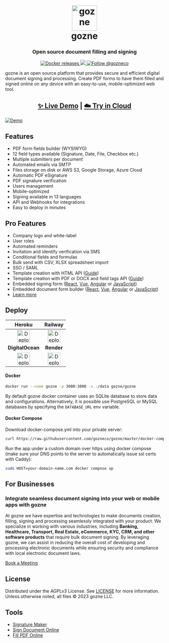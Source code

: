 <h1 align="center" style="border-bottom: none">
  <div>
    <a href="https://www.gozne.io">
      <img  alt="gozne" src="https://github.com/gozneco/gozne/assets/5418788/c12cd051-81cd-4402-bc3a-92f2cfdc1b06" width="80" />
      <br>
    </a>
    gozne
  </div>
</h1>
<h3 align="center">
  Open source document filling and signing
</h3>
<p align="center">
  <a href="https://hub.docker.com/r/gozne/gozne">
    <img alt="Docker releases" src="https://img.shields.io/docker/v/gozne/gozne">
  </a>
  <a href="https://discord.gg/qygYCDGck9">
    <img src="https://img.shields.io/discord/1125112641170448454?logo=discord"/>
  </a>
  <a href="https://twitter.com/intent/follow?screen_name=gozneco">
    <img src="https://img.shields.io/twitter/follow/gozneco?style=social" alt="Follow @gozneco" />
  </a>
</p>
<p>
gozne is an open source platform that provides secure and efficient digital document signing and processing. Create PDF forms to have them filled and signed online on any device with an easy-to-use, mobile-optimized web tool.
</p>
<h2 align="center">
  <a href="https://demo.gozne.io">✨ Live Demo</a>
  <span>|</span>
  <a href="//sign_up">☁️ Try in Cloud</a>
</h2>

[![Demo](https://github.com/gozneco/gozne/assets/5418788/d8703ea3-361a-423f-8bfe-eff1bd9dbe14)](https://demo.gozne.io)

## Features

- PDF form fields builder (WYSIWYG)
- 12 field types available (Signature, Date, File, Checkbox etc.)
- Multiple submitters per document
- Automated emails via SMTP
- Files storage on disk or AWS S3, Google Storage, Azure Cloud
- Automatic PDF eSignature
- PDF signature verification
- Users management
- Mobile-optimized
- Signing available in 13 languages
- API and Webhooks for integrations
- Easy to deploy in minutes

## Pro Features

- Company logo and white-label
- User roles
- Automated reminders
- Invitation and identify verification via SMS
- Conditional fields and formulas
- Bulk send with CSV, XLSX spreadsheet import
- SSO / SAML
- Template creation with HTML API ([Guide](https://www.gozne.io/guides/create-pdf-document-fillable-form-with-html-api))
- Template creation with PDF or DOCX and field tags API ([Guide](https://www.gozne.io/guides/use-embedded-text-field-tags-in-the-pdf-to-create-a-fillable-form))
- Embedded signing form ([React](https://github.com/gozneco/gozne-react), [Vue](https://github.com/gozneco/gozne-vue), [Angular](https://github.com/gozneco/gozne-angular) or [JavaScript](https://www.gozne.io/docs/embedded))
- Embedded document form builder ([React](https://github.com/gozneco/gozne-react), [Vue](https://github.com/gozneco/gozne-vue), [Angular](https://github.com/gozneco/gozne-angular) or [JavaScript](https://www.gozne.io/docs/embedded))
- [Learn more](https://www.gozne.io/pricing)

## Deploy

|                                                                                                             Heroku                                                                                                             |                                                                                    Railway                                                                                     |
| :----------------------------------------------------------------------------------------------------------------------------------------------------------------------------------------------------------------------------: | :----------------------------------------------------------------------------------------------------------------------------------------------------------------------------: |
|                            [<img alt="Deploy on Heroku" src="https://www.herokucdn.com/deploy/button.svg" height="40">](https://heroku.com/deploy?template=https://github.com/gozneco/gozne-heroku)                            |                   [<img alt="Deploy on Railway" src="https://railway.app/button.svg" height="40">](https://railway.app/template/IGoDnc?referralCode=ruU7JR)                    |
|                                                                                                        **DigitalOcean**                                                                                                        |                                                                                   **Render**                                                                                   |
| [<img alt="Deploy on DigitalOcean" src="https://www.deploytodo.com/do-btn-blue.svg" height="40">](https://cloud.digitalocean.com/apps/new?repo=https://github.com/gozneco/gozne-digitalocean/tree/master&refcode=421d50f53990) | [<img alt="Deploy to Render" src="https://render.com/images/deploy-to-render-button.svg" height="40">](https://render.com/deploy?repo=https://github.com/gozneco/gozne-render) |

#### Docker

```sh
docker run --name gozne -p 3000:3000 -v.:/data gozne/gozne
```

By default gozne docker container uses an SQLite database to store data and configurations. Alternatively, it is possible use PostgreSQL or MySQL databases by specifying the `DATABASE_URL` env variable.

#### Docker Compose

Download docker-compose.yml into your private server:

```sh
curl https://raw.githubusercontent.com/gozneco/gozne/master/docker-compose.yml > docker-compose.yml
```

Run the app under a custom domain over https using docker compose (make sure your DNS points to the server to automatically issue ssl certs with Caddy):

```sh
sudo HOST=your-domain-name.com docker compose up
```

## For Businesses

### Integrate seamless document signing into your web or mobile apps with gozne

At gozne we have expertise and technologies to make documents creation, filling, signing and processing seamlessly integrated with your product. We specialize in working with various industries, including **Banking, Healthcare, Transport, Real Estate, eCommerce, KYC, CRM, and other software products** that require bulk document signing. By leveraging gozne, we can assist in reducing the overall cost of developing and processing electronic documents while ensuring security and compliance with local electronic document laws.

[Book a Meeting](https://www.gozne.io/contact)

## License

Distributed under the AGPLv3 License. See [LICENSE](https://github.com/gozneco/gozne/blob/master/LICENSE) for more information.
Unless otherwise noted, all files © 2023 gozne LLC.

## Tools

- [Signature Maker](https://www.gozne.io/online-signature)
- [Sign Document Online](https://www.gozne.io/sign-documents-online)
- [Fill PDF Online](https://www.gozne.io/fill-pdf)
